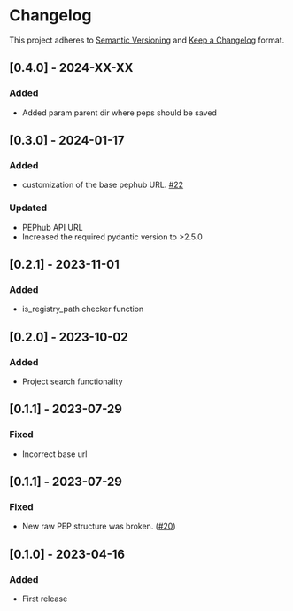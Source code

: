 # Changelog

This project adheres to [Semantic Versioning](https://semver.org/spec/v2.0.0.html) and [Keep a Changelog](https://keepachangelog.com/en/1.0.0/) format.

## [0.4.0] - 2024-XX-XX
### Added
- Added param parent dir where peps should be saved

## [0.3.0] - 2024-01-17
### Added
- customization of the base pephub URL. [#22](https://github.com/pepkit/pephubclient/issues/22)

### Updated 
- PEPhub API URL
- Increased the required pydantic version to >2.5.0

## [0.2.1] - 2023-11-01
### Added
- is_registry_path checker function

## [0.2.0] - 2023-10-02
### Added
- Project search functionality

## [0.1.1] - 2023-07-29
### Fixed
- Incorrect base url

## [0.1.1] - 2023-07-29
### Fixed
- New raw PEP structure was broken. ([#20](https://github.com/pepkit/pephubclient/issues/20))

## [0.1.0] - 2023-04-16
### Added
- First release
